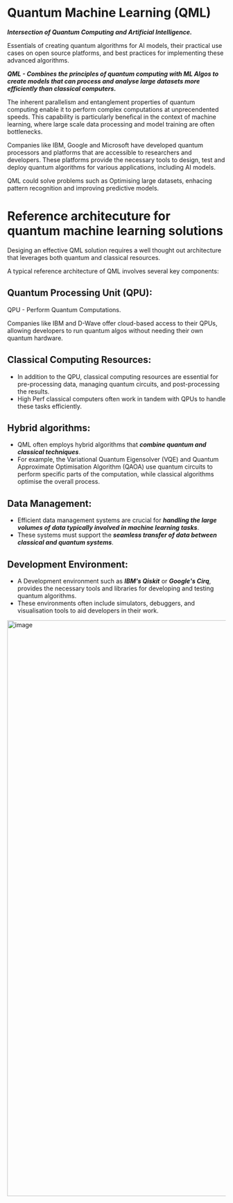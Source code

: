 # Quantum Machine Learning (QML)

**_Intersection of Quantum Computing and Artificial Intelligence._**

Essentials of creating quantum algorithms for AI models, their practical use cases on open source platforms, and best practices for implementing these advanced algorithms.

**_QML - Combines the principles of quantum computing with ML Algos to create models that can process and analyse large datasets more efficiently than classical computers._**

The inherent parallelism and entanglement properties of quantum computing enable it to perform complex computations at unprecendented speeds. 
This capability is particularly benefical in the context of machine learning, where large scale data processing and model training are often bottlenecks.

Companies like IBM, Google and Microsoft have developed quantum processors and platforms that are accessible to researchers and developers. 
These platforms provide the necessary tools to design, test and deploy quantum algorithms for various applications, including AI models. 


QML could solve problems such as Optimising large datasets, enhacing pattern recognition and improving predictive models. 



# Reference architecuture for quantum machine learning solutions

Desiging an effective QML solution requires a well thought out architecture that leverages both quantum and classical resources. 

A typical reference architecture of QML involves several key components:

## Quantum Processing Unit (QPU):
QPU - Perform Quantum Computations.

Companies like IBM and D-Wave offer cloud-based access to their QPUs, allowing developers to run quantum algos without needing their own quantum hardware.

## Classical Computing Resources:
- In addition to the QPU, classical computing resources are essential for pre-processing data, managing quantum circuits, and post-processing the results. 
- High Perf classical computers often work in tandem with QPUs to handle these tasks efficiently.

## Hybrid algorithms:
- QML often employs hybrid algorithms that _**combine quantum and classical techniques**_. 
- For example, the Variational Quantum Eigensolver (VQE) and Quantum Approximate Optimisation Algorithm (QAOA) use quantum circuits to perform specific parts of the computation, while classical algorithms optimise the overall process.

## Data Management:
- Efficient data management systems are crucial for **_handling the large volumes of data typically involved in machine learning tasks_**. 
- These systems must support the _**seamless transfer of data between classical and quantum systems**_.

## Development Environment:
- A Development environment such as **_IBM's Qiskit_** or **_Google's Cirq_**, provides the necessary tools and libraries for developing and testing quantum algorithms.
- These environments often include simulators, debuggers, and visualisation tools to aid developers in their work.

<img width="1325" alt="image" src="https://github.com/user-attachments/assets/bc0adf17-7545-4521-b6d1-33b36e9cb79d" />

